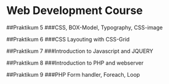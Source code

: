 # Web Development Course
##Praktikum 5
###CSS, BOX-Model, Typography, CSS-image

##Praktikum 6
###CSS Layouting with CSS-Grid

##Praktikum 7
###Introduction to Javascript and JQUERY 

##Praktikum 8
###Introduction to PHP and webserver

##Praktikum 9
###PHP Form handler, Foreach, Loop
